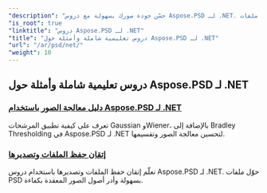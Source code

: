 ```yaml
---
"description": "حسّن جودة صورك بسهولة مع دروس Aspose.PSD لـ .NET. أتقن معالجة الصور، ومعالجة ملفات PSD، والتعامل مع النصوص والخطوط، والمزيد."
"is_root": true
"linktitle": "دروس Aspose.PSD لـ .NET"
"title": "دروس تعليمية شاملة وأمثلة حول Aspose.PSD لـ .NET"
"url": "/ar/psd/net/"
"weight": 10
---
```


## دروس تعليمية شاملة وأمثلة حول Aspose.PSD لـ .NET 
### [دليل معالجة الصور باستخدام Aspose.PSD لـ .NET](./guide-image-processing/)
تعرف على كيفية تطبيق المرشحات Gaussian وWiener، بالإضافة إلى Bradley Thresholding في Aspose.PSD لـ .NET لتحسين معالجة الصور وتقسيمها.
### [إتقان حفظ الملفات وتصديرها](./mastering-file-saving-and-exporting/)
تعلّم إتقان حفظ الملفات وتصديرها باستخدام دروس Aspose.PSD لـ .NET. حوّل ملفات PSD بسهولة وأدر أصول الصور المعقدة بكفاءة.
